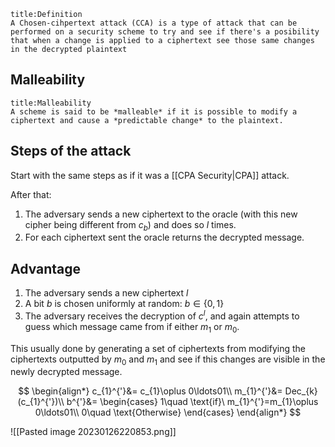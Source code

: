 ```ad-abstract
title:Definition
A Chosen-cihpertext attack (CCA) is a type of attack that can be performed on a security scheme to try and see if there's a posibility that when a change is applied to a ciphertext see those same changes in the decrypted plaintext
```
## Malleability

```ad-abstract
title:Malleability
A scheme is said to be *malleable* if it is possible to modify a ciphertext and cause a *predictable change* to the plaintext.
```

## Steps of the attack

Start with the same steps as if it was a [[CPA Security|CPA]] attack.

After that:
1. The adversary sends a new ciphertext to the oracle (with this new cipher being different from $c_{b}$) and does so $l$ times. 
2. For each ciphertext sent the oracle returns the decrypted message.

## Advantage

1. The adversary sends a new ciphertext $l$ 
2. A bit $b$ is chosen uniformly at random: $b\in\{0,1\}$
3. The adversary receives the decryption of $c^{l}$, and again attempts to guess which message came from if either $m_{1}$ or $m_{0}$.

This usually done by generating a set of ciphertexts from modifying the ciphertexts outputted by $m_{0}$ and $m_{1}$ and see if this changes are visible in the newly decrypted message.

$$
\begin{align*}
c_{1}^{'}&= c_{1}\oplus 0\ldots01\\
m_{1}^{'}&= Dec_{k}(c_{1}^{'})\\
b^{'}&=
\begin{cases}
1\quad \text{if}\ m_{1}^{'}=m_{1}\oplus 0\ldots01\\
0\quad \text{Otherwise} 
\end{cases}
\end{align*}
$$


![[Pasted image 20230126220853.png]]